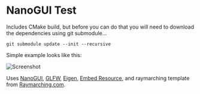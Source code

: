 # NanoGUI Test

Includes CMake build, but before you can do that you will need
to download the dependencies using git submodule...

    git submodule update --init --recursive

Simple example looks like this:

![Screenshot](https://raw.githubusercontent.com/darrenmothersele/nanogui-test/master/screenshot.png "Screenshot")

Uses [NanoGUI](https://github.com/wjakob/nanogui), [GLFW](http://www.glfw.org/),
[Eigen](http://eigen.tuxfamily.org/), [Embed Resource](https://github.com/cyrilcode/embed-resource),
and raymarching template from [Raymarching.com](http://raymarching.com/).
